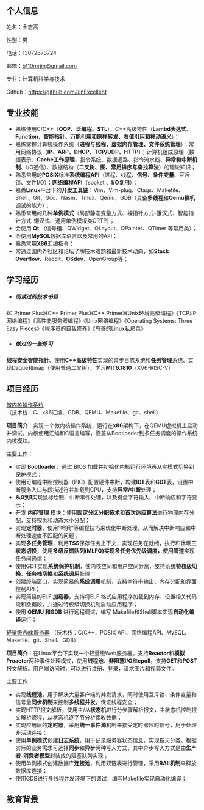 ## 个人信息

姓名：金志高

性别：男

电话：13072673724

邮箱：b110mrjin@gmail.com

专业：计算机科学与技术

Github：https://github.com/JinExcellent

## 专业技能

- 熟练使用C/C++（**OOP、泛编程、STL**），C++高级特性（**Lambd表达式、Function、智能指针、万能引用和原样转发、右值引用和移动语义**）；
- 熟练掌握计算机操作系统（**进程与线程、虚拟内存管理、文件系统管理**）；常用网络协议（**IP、ARP、DHCP、TCP/UDP、HTTP**）；计算机组成原理（数据表示、**Cache工作原理**、指令系统、数据通路、指令流水线、**异常和中断机制**、I/O通信）、数据结构（**二叉树、图、常用排序与查找算法**）的理论知识；
- 熟悉常用的**POSIX**标准**系统编程API**（进程、线程、**信号**、**条件变量**、互斥锁、文件I/O）；**网络编程API**（socket 、**I/O复用**）；
- 熟悉**Linux**平台下的**开发工具链**：Vim、Vim-plug、Ctags、Makefile、Shell、Git、Gcc、Nasm、Tmux、Qemu、GDB（具备**多线程**和**Qemu裸机**调试的能力）；
- 熟悉常用的几种**单例模式**（局部静态变量方式、裸指针方式-饿汉式、智能指针方式-懒汉式、通用单例模板类CRTP）；
- 会使用 **Qt** （信号槽、QWidget、QLayout、QPainter、QTimer 等常用类）；
- 会使用**MySQL**数据库语言以及常用的API；
- 熟悉常用**X86**汇编指令；
- 常通过国内外社区和论坛了解技术难题和最新技术动向，如**Stack Overflow**、Reddit、**OSdev**、OpenGroup等；

## 学习经历

- ##### 阅读过的技术书目

《C Primer Plus》《C++ Primer Plus》《C++ Primer》《Unix环境高级编程》《TCP/IP网络编程》《高性能服务器编程》《Unix网络编程》《Operating Systems: Three Easy Pieces》《程序员的自我修养》《鸟哥的Linux私房菜》

- #####  做过的一些练习

**线程安全智能指针**、使用**C++高级特性**实现的异步日志系统和**任务管理**系统、实现Deque和map（使用普通二叉树）、学习**MIT6.1810**（XV6-RISC-V）

## 项目经历

[微内核操作系统](https://github.com/JinExcellent/MakeOwnSystem) （技术栈：C、x86汇编、GDB、QEMU、Makefile、git、shell）

**项目简介**：实现一个微内核操作系统，运行在**x86**架构下，在QEMU虚拟机上启动并调试。内核使用汇编和C语言编写，涵盖从Bootloader到多任务调度的操作系统内核模块。

主要工作：

- 实现 **Bootloader**，通过 BIOS 加载并初始化内核运行环境再从实模式切换到保护模式；
- 使用可编程中断控制器（PIC）配置硬件中断，构建**IDT**表和**GDT**表，设置中断服务入口与段描述符并加载到CPU，支持**异常/中断**处理；
- **从0到1**实现鼠标绘制、中断事件处理，以及键盘字符输入、中断响应和字符显示；
- 开发 **内存管理** 模块：使用**固定分区分配技术**和**首次适应算法**进行物理内存分配，支持按页和动态大小分配；
- 实现**定时器**，使用”哨兵“等编程技巧来优化中断处理，从而解决中断响应和中断处理速度不匹配的问题；
- 实现**多任务管理**，利用**TSS**保存任务上下文，实现任务在就绪，执行和休眠**三状态切换**，使用**多级反馈队列(MLFQ)**实现多任务优先级调度，使用**管道**实现任务间通信；
- 使用GDT实现**系统保护机制**，使内核空间和用户空间分离，支持系统**特权级切换**、**任务栈切换**和**系统调用**处理；
- 创建终端窗口，实现简易的**系统调用**机制，支持字符串输出、内存分配和界面控制API；
- 实现简易的**ELF 加载器**，支持将ELF 格式应用程序加载到内存、设置相关代码段和数据段，并通过特权级切换机制启动应用程序；
- 使用 **QEMU 和GDB** 进行远程调试，编写 Makefile和Shell脚本实现**自动化编译**运行；

[轻量级Web服务器](https://github.com/JinExcellent/WebServe_test)  （技术栈：C/C++，POSIX API、网络编程API、MySQL、Makefile、git、Shell、GDB）

**项目简介**：在Linux平台下实现一个轻量级Web服务器。支持**Reactor**和**模拟Proactor**两种事件处理模式，使用**线程池**、**非阻塞I/O**和**epoll**，支持**GET**和**POST**报文解析。用户端访问时，可以进行注册、登录，请求图片和视频文件。

主要工作：

- 实现**线程池**，用于解决大量客户端的并发请求，同时使用互斥锁、条件变量和信号量**同步机制**来控制**多线程并发**，保证线程安全；
- 实现HTTP报文解析，使用主/从**状态机**进行分步骤解析报文，主状态机控制报文解析流程，从状态机逐字节分析接收数据；
- 实现应用层的**定时器**，采用**统一事件源**机制来接受定时器超时信号，用于处理非活动连接；
- 使用**单例模式**创建**日志系统**，用于记录服务器状态信息，实现按天分类。根据实际的业务需求可选择**同步**和**异步**两种写入方式，其中异步写入方式是由**生产者-消费者模型**封装成的阻塞队列实现；
- 使用单例模式创建数据库**连接池**，利用双链表进行管理，采用**RAII机制**来释放数据库连接；
- 使用GDB进行多线程并发环境下的调试，编写Makefile实现自动化编译；



## 教育背景

